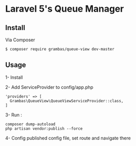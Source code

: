 # Laravel 5's Queue Manager



## Install

Via Composer

``` bash
$ composer require grambas/queue-view dev-master
```

## Usage

1- Install

2- Add ServiceProvider to config/app.php

```config/app.php
'providers' => [
  Grambas\QueueView\QueueViewServiceProvider::class,
]

```

3- Run :

```
composer dump-autoload
php artisan vendor:publish --force
```


4- Config published config file, set route and navigate there

